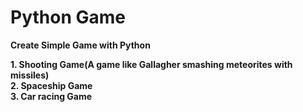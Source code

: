 # Python Game
**Create Simple Game with Python**

**1. Shooting Game(A game like Gallagher smashing meteorites with missiles)**  
**2. Spaceship Game**  
**3. Car racing Game**  
